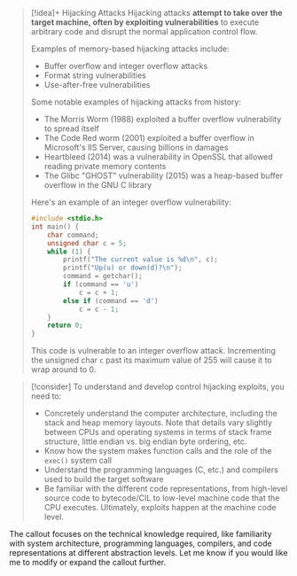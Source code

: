 
> [!idea]+ Hijacking Attacks
> Hijacking attacks **attempt to take over the target machine, often by exploiting vulnerabilities** to execute arbitrary code and disrupt the normal application control flow.
>
> Examples of memory-based hijacking attacks include:
> - Buffer overflow and integer overflow attacks
> - Format string vulnerabilities 
> - Use-after-free vulnerabilities
>
> Some notable examples of hijacking attacks from history:
> - The Morris Worm (1988) exploited a buffer overflow vulnerability to spread itself
> - The Code Red worm (2001) exploited a buffer overflow in Microsoft's IIS Server, causing billions in damages
> - Heartbleed (2014) was a vulnerability in OpenSSL that allowed reading private memory contents
> - The Glibc "GHOST" vulnerability (2015) was a heap-based buffer overflow in the GNU C library
>  
> Here's an example of an integer overflow vulnerability:
>
> ```c
> #include <stdio.h>
> int main() {
>     char command;
>     unsigned char c = 5;
>     while (1) {
>         printf("The current value is %d\n", c);
>         printf("Up(u) or down(d)?\n");
>         command = getchar();
>         if (command == 'u')
>             c = c + 1;
>         else if (command == 'd') 
>             c = c - 1;
>     }
>     return 0;
> }
> ```
>
> This code is vulnerable to an integer overflow attack. Incrementing the unsigned char `c` past its maximum value of 255 will cause it to wrap around to 0.


> [!consider]
> To understand and develop control hijacking exploits, you need to:
> - Concretely understand the computer architecture, including the stack and heap memory layouts. Note that details vary slightly between CPUs and operating systems in terms of stack frame structure, little endian vs. big endian byte ordering, etc.
> - Know how the system makes function calls and the role of the `exec()` system call
> - Understand the programming languages (C, etc.) and compilers used to build the target software
> - Be familiar with the different code representations, from high-level source code to bytecode/CIL to low-level machine code that the CPU executes. Ultimately, exploits happen at the machine code level.

The callout focuses on the technical knowledge required, like familiarity with system architecture, programming languages, compilers, and code representations at different abstraction levels. Let me know if you would like me to modify or expand the callout further.